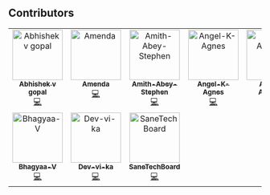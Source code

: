## Contributors

<!-- ALL-CONTRIBUTORS-LIST:START - Do not remove or modify this section -->
<!-- prettier-ignore-start -->
<!-- markdownlint-disable -->
<table>
  <tbody>
    <tr>
      <td align="center" valign="top" width="14.28%"><a href="https://github.com/abhishek-v-gopal"><img src="https://avatars.githubusercontent.com/u/115163920?v=4?s=100" width="100px;" alt="Abhishek v gopal"/><br /><sub><b>Abhishek v gopal</b></sub></a><br /><a href="#code-abhishek-v-gopal" title="Code">💻</a></td>
      <td align="center" valign="top" width="14.28%"><a href="https://github.com/Amendamaria"><img src="https://avatars.githubusercontent.com/u/144139197?v=4?s=100" width="100px;" alt="Amenda"/><br /><sub><b>Amenda</b></sub></a><br /><a href="#code-Amendamaria" title="Code">💻</a></td>
      <td align="center" valign="top" width="14.28%"><a href="https://github.com/Amith-Abey-Stephen"><img src="https://avatars.githubusercontent.com/u/145148320?v=4?s=100" width="100px;" alt="Amith-Abey-Stephen"/><br /><sub><b>Amith-Abey-Stephen</b></sub></a><br /><a href="#code-Amith-Abey-Stephen" title="Code">💻</a></td>
      <td align="center" valign="top" width="14.28%"><a href="https://github.com/Angel-K-Agnes"><img src="https://avatars.githubusercontent.com/u/139841981?v=4?s=100" width="100px;" alt="Angel-K-Agnes"/><br /><sub><b>Angel-K-Agnes</b></sub></a><br /><a href="#code-Angel-K-Agnes" title="Code">💻</a></td>
      <td align="center" valign="top" width="14.28%"><a href="https://github.com/arjunaacharry"><img src="https://avatars.githubusercontent.com/u/115148574?v=4?s=100" width="100px;" alt="Arjun A Acharry"/><br /><sub><b>Arjun A Acharry</b></sub></a><br /><a href="#code-arjunaacharry" title="Code">💻</a></td>
      <td align="center" valign="top" width="14.28%"><a href="http://arjunkrishna.in"><img src="https://avatars.githubusercontent.com/u/44474792?v=4?s=100" width="100px;" alt="Arjun Krishna"/><br /><sub><b>Arjun Krishna</b></sub></a><br /><a href="#doc-decoded-cipher" title="Documentation">📖</a></td>
      <td align="center" valign="top" width="14.28%"><a href="http://github.com/badhushashaji"><img src="https://avatars.githubusercontent.com/u/53377403?v=4?s=100" width="100px;" alt="Badhusha"/><br /><sub><b>Badhusha</b></sub></a><br /><a href="#code-Badhusha3214" title="Code">💻</a></td>
    </tr>
    <tr>
      <td align="center" valign="top" width="14.28%"><a href="https://github.com/Bhagyaa-V"><img src="https://avatars.githubusercontent.com/u/145788408?v=4?s=100" width="100px;" alt="Bhagyaa-V"/><br /><sub><b>Bhagyaa-V</b></sub></a><br /><a href="#code-Bhagyaa-V" title="Code">💻</a></td>
      <td align="center" valign="top" width="14.28%"><a href="https://github.com/Dev-vi-ka"><img src="https://avatars.githubusercontent.com/u/145110109?v=4?s=100" width="100px;" alt="Dev-vi-ka"/><br /><sub><b>Dev-vi-ka</b></sub></a><br /><a href="#code-Dev-vi-ka" title="Code">💻</a></td>
      <td align="center" valign="top" width="14.28%"><a href="https://github.com/SaneTechBoard"><img src="https://avatars.githubusercontent.com/u/141046951?v=4?s=100" width="100px;" alt="SaneTechBoard"/><br /><sub><b>SaneTechBoard</b></sub></a><br /><a href="#code-SaneTechBoard" title="Code">💻</a></td>
    </tr>
  </tbody>
</table>

<!-- markdownlint-restore -->
<!-- prettier-ignore-end -->

<!-- ALL-CONTRIBUTORS-LIST:END -->
